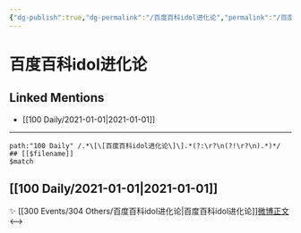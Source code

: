 ```yaml
---
{"dg-publish":true,"dg-permalink":"/百度百科idol进化论","permalink":"/百度百科idol进化论/","created":"2023-04-08T20:38:33.177+08:00","updated":"2023-04-10T17:13:43.536+08:00"}
---
```


# 百度百科idol进化论

## Linked Mentions
- [[100 Daily/2021-01-01\|2021-01-01]]


---

```expander
path:"100 Daily" /.*\[\[百度百科idol进化论\]\].*(?:\r?\n(?!\r?\n).*)*/
## [[$filename]]
$match
```
## [[100 Daily/2021-01-01\|2021-01-01]]
✨ [[300 Events/304 Others/百度百科idol进化论\|百度百科idol进化论]][微博正文](https://m.weibo.cn/6466290670/4588518472686404)
<-->